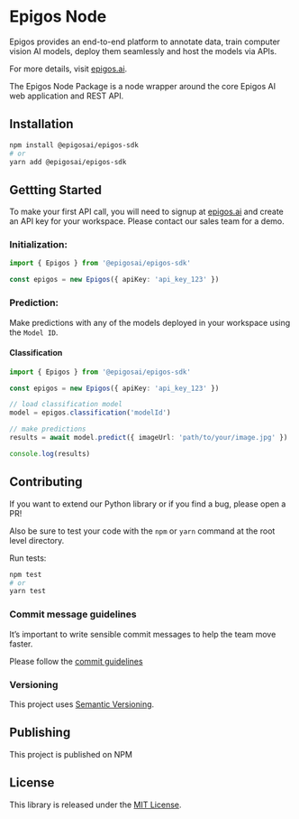 # Epigos Node

Epigos provides an end-to-end platform to annotate data, train computer vision AI models,
deploy them seamlessly and host the models via APIs.

For more details, visit [epigos.ai](https://epigos.ai).

The Epigos Node Package is a node wrapper around the core Epigos AI web application and REST API.

## Installation

```bash
npm install @epigosai/epigos-sdk
# or
yarn add @epigosai/epigos-sdk
```

## Gettting Started

To make your first API call, you will need to signup at [epigos.ai](https://epigos.ai) and create an
API key for your workspace. Please contact our sales team for a demo.

### Initialization:

```ts
import { Epigos } from '@epigosai/epigos-sdk'

const epigos = new Epigos({ apiKey: 'api_key_123' })
```

### Prediction:

Make predictions with any of the models deployed in your workspace using the `Model ID`.

#### Classification

```ts
import { Epigos } from '@epigosai/epigos-sdk'

const epigos = new Epigos({ apiKey: 'api_key_123' })

// load classification model
model = epigos.classification('modelId')

// make predictions
results = await model.predict({ imageUrl: 'path/to/your/image.jpg' })

console.log(results)
```

## Contributing

If you want to extend our Python library or if you find a bug, please open a PR!

Also be sure to test your code with the `npm` or `yarn` command at the root level directory.

Run tests:

```bash
npm test
# or
yarn test
```

### Commit message guidelines

It’s important to write sensible commit messages to help the team move faster.

Please follow the [commit guidelines](https://www.conventionalcommits.org/en/v1.0.0/)

### Versioning

This project uses [Semantic Versioning](https://semver.org/).

## Publishing

This project is published on NPM

## License

This library is released under the [MIT License](LICENSE).
